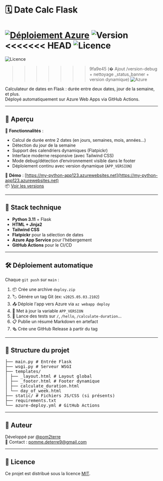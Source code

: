 # 🗓️ Date Calc Flask

[![Déploiement Azure](https://github.com/pom2terre/date_tools/actions/workflows/azure-deploy.yml/badge.svg)](https://github.com/pom2terre/date_tools/actions/workflows/azure-deploy.yml)
![Version](https://img.shields.io/github/v/tag/pom2terre/date_tools?label=version&sort=semver)
<<<<<<< HEAD
![Licence](https://img.shields.io/github/license/pom2terre/date_tools?cacheSeconds=10)
=======
![Licence](https://img.shields.io/github/license/pom2terre/date_tools)
>>>>>>> 9fa9e45 (� Ajout /version-debug + nettoyage _status_banner + version dynamique)
![Azure](https://img.shields.io/badge/Azure-Deployed-blue?logo=microsoft-azure)

Calculateur de dates en Flask : durée entre deux dates, jour de la semaine, et plus.  
Déployé automatiquement sur Azure Web Apps via GitHub Actions.

---

## 🚀 Aperçu

🧮 **Fonctionnalités** :
- Calcul de durée entre 2 dates (en jours, semaines, mois, années…)
- Détection du jour de la semaine
- Support des calendriers dynamiques (Flatpickr)
- Interface moderne responsive (avec Tailwind CSS)
- Mode debug/détection d’environnement visible dans le footer
- Déploiement continu avec version dynamique (`APP_VERSION`)

🔗 **Démo** : [https://my-python-app123.azurewebsites.net](https://my-python-app123.azurewebsites.net)  
📦 [Voir les versions](https://github.com/pom2terre/date-calc-flask/releases)

---

## 🧰 Stack technique

- **Python 3.11** + Flask
- **HTML + Jinja2**
- **Tailwind CSS**
- **Flatpickr** pour la sélection de dates
- **Azure App Service** pour l'hébergement
- **GitHub Actions** pour le CI/CD

---

## 🛠️ Déploiement automatique

Chaque `git push` sur `main` :

1. 📦 Crée une archive `deploy.zip`
2. 🏷️ Génére un tag Git (ex: `v2025.05.03.2102`)
3. 📤 Déploie l'app vers Azure via `az webapp deploy`
4. 🔄 Met à jour la variable `APP_VERSION`
5. 🧪 Lance des tests sur `/`, `/hello`, `/calculate-duration`…
6. 📋 Publie un résumé Markdown en artefact
7. 🗞️ Crée une GitHub Release à partir du tag

---

## 📂 Structure du projet

<pre>├── main.py # Entrée Flask
├── wsgi.py # Serveur WSGI
├── templates/
│ ├── _layout.html # Layout global
│ ├── _footer.html # Footer dynamique
│ ├── calculate_duration.html
│ └── day_of_week.html
├── static/ # Fichiers JS/CSS (si présents)
├── requirements.txt
└── azure-deploy.yml # GitHub Actions
</pre>

---

## 👤 Auteur

Développé par [@pom2terre](https://github.com/pom2terre)  
📧 Contact : pomme.deterre9@gmail.com

---

## 📝 Licence

Ce projet est distribué sous la licence [MIT](LICENSE).


